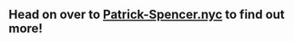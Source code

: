## Head on over to [Patrick-Spencer.nyc](http://www.patrick-spencer.nyc/portfolio) to find out more!

